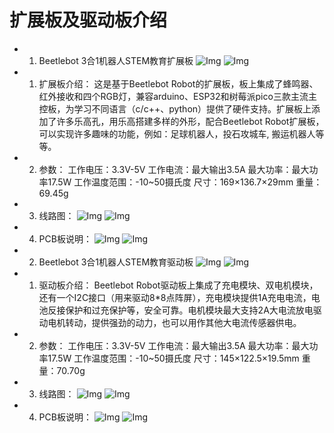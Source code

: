# 扩展板及驱动板介绍

* 1. Beetlebot 3合1机器人STEM教育扩展板
![Img](./media/68f402e2c2ce91a173c2bbcaf2efe48e.png)
![Img](./media/b2d79fbf3de6379cd282db3616e98ca6.png)

* 1. 扩展板介绍： 
这是基于Beetlebot Robot的扩展板，板上集成了蜂鸣器、红外接收和四个RGB灯，兼容arduino、ESP32和树莓派pico三款主流主控板，为学习不同语言（c/c++、python）提供了硬件支持。扩展板上添加了许多乐高孔，用乐高搭建多样的外形，配合Beetlebot Robot扩展板，可以实现许多趣味的功能，例如：足球机器人，投石攻城车, 搬运机器人等等。

* 2. 参数：
工作电压：3.3V-5V
工作电流：最大输出3.5A
最大功率：最大功率17.5W
工作温度范围：-10~50摄氏度
尺寸：169×136.7×29mm
重量：69.45g

* 3. 线路图：
![Img](./media/a5d9930000ea3bf7546752e86c992e53.png)
![Img](./media/e5fb8a87e206a3e732bdc2e90e81816e.png)

* 4. PCB板说明：
![Img](./media/10dc9ea2178c19815dfaf3af130140c9.png)
![Img](./media/61d767f7c2854c43a448d0ea38c9d83e.png)


* 2. Beetlebot 3合1机器人STEM教育驱动板
![Img](./media/d6f9a9a39ca3990de6de2f6bc1f63cb1.png)
![Img](./media/7a1b402dc51b737739755e67e5b77bb9.png)
 
* 1. 驱动板介绍：
Beetlebot Robot驱动板上集成了充电模块、双电机模块，还有一个I2C接口（用来驱动8*8点阵屏），充电模块提供1A充电电流，电池反接保护和过充保护等，安全可靠。电机模块最大支持2A大电流放电驱动电机转动，提供强劲的动力，也可以用作其他大电流传感器供电。

* 2. 参数：
工作电压：3.3V-5V
工作电流：最大输出3.5A
最大功率：最大功率17.5W
工作温度范围：-10~50摄氏度
尺寸：145×122.5×19.5mm
重量：70.70g

* 3. 线路图：
![Img](./media/3849c335d4fe88dbbc624b91cc669ccd.png)
![Img](./media/99c3f91e7883b079c3212c0bc1fb7621.png)

* 4. PCB板说明：
![Img](./media/55ccf2c7a67a4e53e8feadb779b3d4a2.png)
![Img](./media/0409dcbfdd55a0ade6eea582cdf2e7dd.png)

